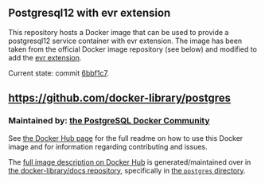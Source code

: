 ## Postgresql12 with evr extension

This repository hosts a Docker image that can be used to provide a postgresql12 service container with evr extension.
The image has been taken from the official Docker image repository (see below) and modified to add the [evr extension](https://github.com/Katello/postgresql-evr).

Current state: commit [6bbf1c7](https://github.com/docker-library/postgres/commit/6bbf1c7b308d1c4288251d73c37f6caf75f8a3d4).

## https://github.com/docker-library/postgres

### Maintained by: [the PostgreSQL Docker Community](https://github.com/docker-library/postgres)

See [the Docker Hub page](https://hub.docker.com/_/postgres/) for the full readme on how to use this Docker image and for information regarding contributing and issues.

The [full image description on Docker Hub](https://hub.docker.com/_/postgres/) is generated/maintained over in [the docker-library/docs repository](https://github.com/docker-library/docs), specifically in [the `postgres` directory](https://github.com/docker-library/docs/tree/master/postgres).

